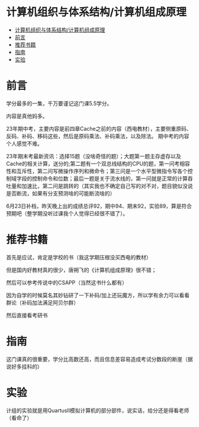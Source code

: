 # 计算机组织与体系结构/计算机组成原理
- [计算机组织与体系结构/计算机组成原理](#计算机组织与体系结构计算机组成原理)
- [前言](#前言)
- [推荐书籍](#推荐书籍)
- [指南](#指南)
- [实验](#实验)

# 前言
学分最多的一集，千万要谨记这门课5.5学分。

内容是真他妈多。

23年期中考，主要内容是前四章Cache之前的内容（西电教材），主要侧重原码、反码、补码、移码这些，然后是原码乘法、补码乘法，以及除法。 期中考的内容个人感觉不难。

23年期末考最新资讯：选择15题（没啥奇怪的题）；大题第一题主存虚存以及Cache的相关计算，送分的;第二题有一个双总线结构的CPU的题，第一问考相容性和互斥性，第二问写微操作序列和微命令；第三问是一个水平型微指令写各个控制域字段的控制命令和位数；最后一题是关于流水线的，第一问就是正常的计算吞吐量和加速比，第二问是跳转的（其实我也不确定自己写的对不对，题目貌似没说是否断流，如果有分支预测啥的可能断流啥的）

6月23日补档，昨天晚上出的成绩总评92，期中94、期末92，实验89，算是符合预期吧（整学期没听过课我个人觉得已经很不错了）。

# 推荐书籍
首先是应试，肯定是学校的书（我这学期压根没买西电的教材）

但是国内好教材真的很少，唐朔飞的《计算机组成原理》很不错；

然后可以参考传说中的CSAPP（当然这书什么都有）

因为自学的时候莫名其妙钻研了一下补码/加上还玩魔方，所以学有余力可以看看群论（补码加法满足阿贝尔群）

然后直接看考研书

# 指南
这门课真的很重要，学分比高数还高，而且信息差容易造成考试分数段的断崖（据说好多挂科的）



# 实验
计组的实验就是用QuartusII模拟计算机的部分部件，说实话，给分还是得看老师（看命了）